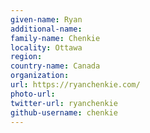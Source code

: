 ```yaml
---
given-name: Ryan	
additional-name: 
family-name: Chenkie
locality: Ottawa
region: 
country-name: Canada
organization: 
url: https://ryanchenkie.com/
photo-url: 
twitter-url: ryanchenkie
github-username: chenkie
---
```



